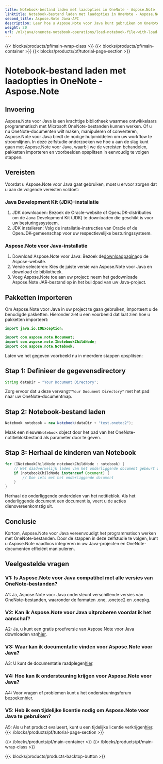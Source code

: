 ```yaml
---
title: Notebook-bestand laden met laadopties in OneNote - Aspose.Note
linktitle: Notebook-bestand laden met laadopties in OneNote - Aspose.Note
second_title: Aspose.Note Java-API
description: Leer hoe u Aspose.Note voor Java kunt gebruiken om OneNote-bestanden programmatisch te manipuleren. Ga nu aan de slag met onze uitgebreide tutorial.
weight: 20
url: /nl/java/onenote-notebook-operations/load-notebook-file-with-load-options/
---
```


{{< blocks/products/pf/main-wrap-class >}}
{{< blocks/products/pf/main-container >}}
{{< blocks/products/pf/tutorial-page-section >}}

# Notebook-bestand laden met laadopties in OneNote - Aspose.Note

## Invoering

Aspose.Note voor Java is een krachtige bibliotheek waarmee ontwikkelaars programmatisch met Microsoft OneNote-bestanden kunnen werken. Of u nu OneNote-documenten wilt maken, manipuleren of converteren, Aspose.Note voor Java biedt de nodige hulpmiddelen om uw workflow te stroomlijnen. In deze zelfstudie onderzoeken we hoe u aan de slag kunt gaan met Aspose.Note voor Java, waarbij we de vereisten behandelen, pakketten importeren en voorbeelden opsplitsen in eenvoudig te volgen stappen.

## Vereisten

Voordat u Aspose.Note voor Java gaat gebruiken, moet u ervoor zorgen dat u aan de volgende vereisten voldoet:

### Java Development Kit (JDK)-installatie

1. JDK downloaden: Bezoek de Oracle-website of OpenJDK-distributies om de Java Development Kit (JDK) te downloaden die geschikt is voor uw besturingssysteem.
2. JDK installeren: Volg de installatie-instructies van Oracle of de OpenJDK-gemeenschap voor uw respectievelijke besturingssysteem.

### Aspose.Note voor Java-installatie

1.  Download Aspose.Note voor Java: Bezoek de[downloadpagina](https://releases.aspose.com/note/java/)op de Aspose-website.
2. Versie selecteren: Kies de juiste versie van Aspose.Note voor Java en download de bibliotheek.
3. Voeg Aspose.Note toe aan uw project: neem het gedownloade Aspose.Note JAR-bestand op in het buildpad van uw Java-project.

## Pakketten importeren

Om Aspose.Note voor Java in uw project te gaan gebruiken, importeert u de benodigde pakketten. Hieronder ziet u een voorbeeld dat laat zien hoe u pakketten importeert:

```java
import java.io.IOException;

import com.aspose.note.Document;
import com.aspose.note.INotebookChildNode;
import com.aspose.note.Notebook;
```

Laten we het gegeven voorbeeld nu in meerdere stappen opsplitsen:

## Stap 1: Definieer de gegevensdirectory

```java
String dataDir = "Your Document Directory";
```

 Zorg ervoor dat u deze vervangt`"Your Document Directory"` met het pad naar uw OneNote-documentmap.

## Stap 2: Notebook-bestand laden

```java
Notebook notebook = new Notebook(dataDir + "test.onetoc2");
```

 Maak een nieuwe`Notebook` object door het pad van het OneNote-notitieblokbestand als parameter door te geven.

## Stap 3: Herhaal de kinderen van Notebook

```java
for (INotebookChildNode notebookChildNode : notebook) {
    // Het daadwerkelijk laden van het onderliggende document gebeurt alleen hier.
    if (notebookChildNode instanceof Document) {
        // Doe iets met het onderliggende document
    }
}
```

Herhaal de onderliggende onderdelen van het notitieblok. Als het onderliggende document een document is, voert u de acties dienovereenkomstig uit.

## Conclusie

Kortom, Aspose.Note voor Java vereenvoudigt het programmatisch werken met OneNote-bestanden. Door de stappen in deze zelfstudie te volgen, kunt u Aspose.Note naadloos integreren in uw Java-projecten en OneNote-documenten efficiënt manipuleren.

## Veelgestelde vragen

### V1: Is Aspose.Note voor Java compatibel met alle versies van OneNote-bestanden?

A1: Ja, Aspose.Note voor Java ondersteunt verschillende versies van OneNote-bestanden, waaronder de formaten .one, .onetoc2 en .onepkg.

### V2: Kan ik Aspose.Note voor Java uitproberen voordat ik het aanschaf?

 A2: Ja, u kunt een gratis proefversie van Aspose.Note voor Java downloaden van[hier](https://releases.aspose.com/).

### V3: Waar kan ik documentatie vinden voor Aspose.Note voor Java?

 A3: U kunt de documentatie raadplegen[hier](https://reference.aspose.com/note/java/).

### V4: Hoe kan ik ondersteuning krijgen voor Aspose.Note voor Java?

 A4: Voor vragen of problemen kunt u het ondersteuningsforum bezoeken[hier](https://forum.aspose.com/c/note/28).

### V5: Heb ik een tijdelijke licentie nodig om Aspose.Note voor Java te gebruiken?

 A5: Als u het product evalueert, kunt u een tijdelijke licentie verkrijgen[hier](https://purchase.aspose.com/temporary-license/).
{{< /blocks/products/pf/tutorial-page-section >}}

{{< /blocks/products/pf/main-container >}}
{{< /blocks/products/pf/main-wrap-class >}}

{{< blocks/products/products-backtop-button >}}
